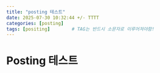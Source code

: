 ```yaml
---
title: "posting 테스트"
date: 2025-07-30 10:32:44 +/- TTTT
categories: [posting]
tags: [positing]		# TAG는 반드시 소문자로 이루어져야함!
---
```


# Posting 테스트
